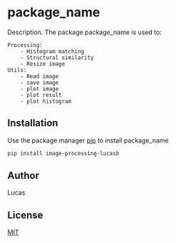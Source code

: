 # package_name

Description. 
The package package_name is used to:

	Processing:
	 	- Histogram matching
	 	- Structural similarity
		- Resize image
	Utils:
		- Read image
		- save image
		- plot image
		- plot result
		- plot histogram

## Installation

Use the package manager [pip](https://pip.pypa.io/en/stable/) to install package_name

```bash
pip install image-processing-lucasb
```

## Author
Lucas

## License
[MIT](https://choosealicense.com/licenses/mit/)
